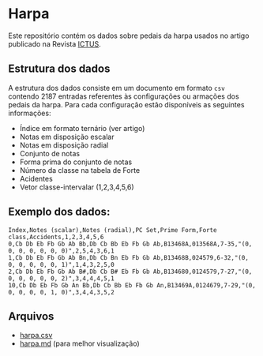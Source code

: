 # Harpa

Este repositório contém os dados sobre pedais da harpa usados no artigo publicado na Revista [ICTUS](https://periodicos.ufba.br/index.php/ictus/index).

## Estrutura dos dados

A estrutura dos dados consiste em um documento em formato `csv` contendo 2187 entradas referentes às configurações ou armações dos pedais da harpa. Para cada configuração estão disponíveis as seguintes informações:

- Índice em formato ternário (ver artigo)
- Notas em disposição escalar
- Notas em disposição radial
- Conjunto de notas
- Forma prima do conjunto de notas
- Número da classe na tabela de Forte
- Acidentes
- Vetor classe-intervalar (1,2,3,4,5,6)

## Exemplo dos dados:

```csv
Index,Notes (scalar),Notes (radial),PC Set,Prime Form,Forte class,Accidents,1,2,3,4,5,6
0,Cb Db Eb Fb Gb Ab Bb,Db Cb Bb Eb Fb Gb Ab,B13468A,013568A,7-35,"(0, 0, 0, 0, 0, 0, 0)",2,5,4,3,6,1
1,Cb Db Eb Fb Gb Ab Bn,Db Cb Bn Eb Fb Gb Ab,B13468B,024579,6-32,"(0, 0, 0, 0, 0, 0, 1)",1,4,3,2,5,0
2,Cb Db Eb Fb Gb Ab B#,Db Cb B# Eb Fb Gb Ab,B134680,0124579,7-27,"(0, 0, 0, 0, 0, 0, 2)",3,4,4,4,5,1
10,Cb Db Eb Fb Gb An Bb,Db Cb Bb Eb Fb Gb An,B13469A,0124679,7-29,"(0, 0, 0, 0, 0, 1, 0)",3,4,4,3,5,2
```

## Arquivos

- [harpa.csv](harpa.csv)
- [harpa.md](harpa.md) (para melhor visualização)